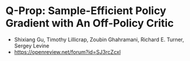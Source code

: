 # Q-Prop: Sample-Efficient Policy Gradient with An Off-Policy Critic
* Shixiang Gu, Timothy Lillicrap, Zoubin Ghahramani, Richard E. Turner, Sergey Levine
* https://openreview.net/forum?id=SJ3rcZcxl
